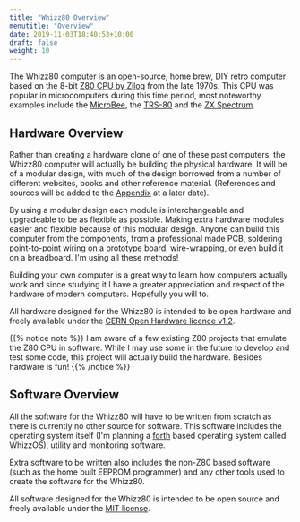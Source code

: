 ```yaml
---
title: "Whizz80 Overview"
menutitle: "Overview"
date: 2019-11-03T18:40:53+10:00
draft: false
weight: 10
---
```

The Whizz80 computer is an open-source, home brew, DIY retro computer based on the 8-bit [Z80 CPU by Zilog](https://en.wikipedia.org/wiki/Zilog_Z80) from the late 1970s. This CPU was popular in microcomputers during this time period, most noteworthy examples include the [MicroBee](https://en.wikipedia.org/wiki/MicroBee), the [TRS-80](https://en.wikipedia.org/wiki/TRS-80) and the [ZX Spectrum](https://en.wikipedia.org/wiki/ZX_Spectrum).

## Hardware Overview

Rather than creating a hardware clone of one of these past computers, the Whizz80 computer will actually be building the physical hardware. It will be of a modular design, with much of the design borrowed from a number of different websites, books and other reference material. (References and sources will be added to the [Appendix](/appendix) at a later date).

By using a modular design each module is interchangeable and upgradeable to be as flexible as possible. Making extra hardware modules easier and flexible because of this modular design. Anyone can build this computer from the components, from a professional made PCB, soldering point-to-point wiring on a prototype board, wire-wrapping, or even build it on a breadboard. I'm using all these methods!

Building your own computer is a great way to learn how computers actually work and since studying it I have a greater appreciation and respect of the hardware of modern computers. Hopefully you will to.

All hardware designed for the Whizz80 is intended to be open hardware and freely available under the [CERN Open Hardware licence v1.2](https://en.wikipedia.org/wiki/CERN_Open_Hardware_Licence).

{{% notice note %}}
I am aware of a few existing Z80 projects that emulate the Z80 CPU in software. While I may use some in the future to develop and test some code, this project will actually build the hardware. Besides hardware is fun!
{{% /notice %}}

## Software Overview

All the software for the Whizz80 will have to be written from scratch as there is currently no other source for software. This software includes the operating system itself (I'm planning a [forth](https://en.wikipedia.org/wiki/Forth_(programming_language)) based operating system called WhizzOS), utility and monitoring software.

Extra software to be written also includes the non-Z80 based software (such as the home built EEPROM programmer) and any other tools used to create the software for the Whizz80.

All software designed for the Whizz80 is intended to be open source and freely available under the [MIT license](https://en.wikipedia.org/wiki/MIT_License).

